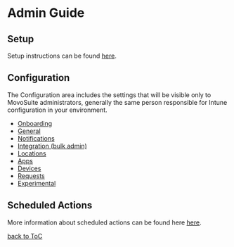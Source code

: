 # Admin Guide

## Setup

Setup instructions can be found [here](../setup/README.md).

## Configuration

The Configuration area includes the settings that will be visible only to MovoSuite administrators, generally the same person responsible for Intune configuration in your environment. 

- [Onboarding](./onboarding.md)
- [General](./general.md)
- [Notifications](./notifications.md)
- [Integration (bulk admin)](./integrations.md)
- [Locations](./locations.md)
- [Apps](./apps.md)
- [Devices](./devices.md)
- [Requests](./requests.md)
- [Experimental](./experimental.md)

## Scheduled Actions
More information about scheduled actions can be found here [here](./schedules.md).

[back to ToC](../README.md)